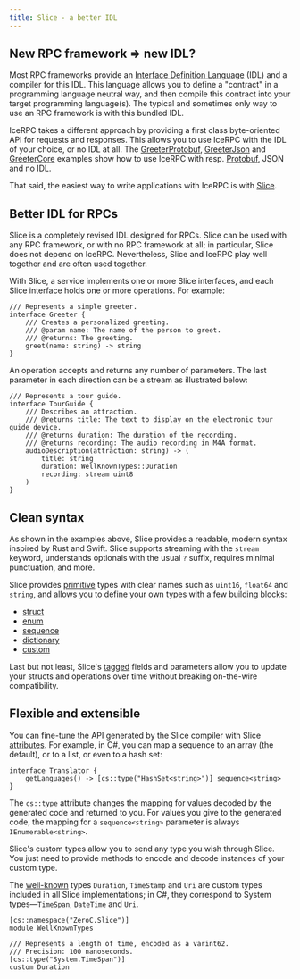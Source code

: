 ```yaml
---
title: Slice - a better IDL
---
```


## New RPC framework => new IDL?

Most RPC frameworks provide an [Interface Definition Language][idl] (IDL) and a compiler for this IDL. This language
allows you to define a "contract" in a programming language neutral way, and then compile this contract into your target
programming language(s). The typical and sometimes only way to use an RPC framework is with this bundled IDL.

IceRPC takes a different approach by providing a first class byte-oriented API for requests and responses. This allows
you to use IceRPC with the IDL of your choice, or no IDL at all. The [GreeterProtobuf][greeter-protobuf],
[GreeterJson][greeter-json] and [GreeterCore][greeter-core] examples show how to use IceRPC with resp.
[Protobuf][protobuf], JSON and no IDL.

That said, the easiest way to write applications with IceRPC is with [Slice][slice].

## Better IDL for RPCs

Slice is a completely revised IDL designed for RPCs. Slice can be used with any RPC framework, or with no RPC framework
at all; in particular, Slice does not depend on IceRPC. Nevertheless, Slice and IceRPC play well together and are often
used together.

With Slice, a service implements one or more Slice interfaces, and each Slice interface holds one or more operations.
For example:

```slice
/// Represents a simple greeter.
interface Greeter {
    /// Creates a personalized greeting.
    /// @param name: The name of the person to greet.
    /// @returns: The greeting.
    greet(name: string) -> string
}
```

An operation accepts and returns any number of parameters. The last parameter in each direction can be a stream as
illustrated below:

```slice
/// Represents a tour guide.
interface TourGuide {
    /// Describes an attraction.
    /// @returns title: The text to display on the electronic tour guide device.
    /// @returns duration: The duration of the recording.
    /// @returns recording: The audio recording in M4A format.
    audioDescription(attraction: string) -> (
        title: string
        duration: WellKnownTypes::Duration
        recording: stream uint8
    )
}
```

## Clean syntax

As shown in the examples above, Slice provides a readable, modern syntax inspired by Rust and Swift. Slice supports
streaming with the `stream` keyword, understands optionals with the usual `?` suffix, requires minimal punctuation, and
more.

Slice provides [primitive] types with clear names such as `uint16`, `float64` and `string`, and allows you to define
your own types with a few building blocks:
 - [struct]
 - [enum]
 - [sequence]
 - [dictionary]
 - [custom]

Last but not least, Slice's [tagged] fields and parameters allow you to update your structs and operations over
time without breaking on-the-wire compatibility.

## Flexible and extensible

You can fine-tune the API generated by the Slice compiler with Slice [attributes]. For example, in C#, you
can map a sequence to an array (the default), or to a list, or even to a hash set:

```slice
interface Translator {
    getLanguages() -> [cs::type("HashSet<string>")] sequence<string>
}
```

The `cs::type` attribute changes the mapping for values decoded by the generated code and returned to you. For values
you give to the generated code, the mapping for a `sequence<string>` parameter is always `IEnumerable<string>`.

Slice's custom types allow you to send any type you wish through Slice. You just need to provide methods to encode and
decode instances of your custom type.

The [well-known] types `Duration`, `TimeStamp` and `Uri` are custom types included in all Slice implementations; in C#,
they correspond to System types—`TimeSpan`, `DateTime` and `Uri`.

```slice
[cs::namespace("ZeroC.Slice")]
module WellKnownTypes

/// Represents a length of time, encoded as a varint62.
/// Precision: 100 nanoseconds.
[cs::type("System.TimeSpan")]
custom Duration
```

[attributes]: /slice2/language-guide/attributes
[custom]: /slice2/language-guide/custom-types
[dictionary]: /slice2/language-guide/dictionary-types
[enum]: /slice2/language-guide/enum-types
[idl]: https://en.wikipedia.org/wiki/Interface_description_language
[greeter-core]: https://github.com/icerpc/icerpc-csharp/tree/main/examples/GreeterCore
[greeter-json]: https://github.com/icerpc/icerpc-csharp/tree/main/examples/GreeterJson
[greeter-protobuf]: https://github.com/icerpc/icerpc-csharp/tree/main/examples/GreeterProtobuf
[primitive]: /slice2/language-guide/primitive-types
[protobuf]: https://en.wikipedia.org/wiki/Protocol_Buffers
[sequence]: /slice2/language-guide/sequence-types
[slice]: /slice2
[struct]: /slice2/language-guide/struct-types
[tagged]: /slice2/language-guide/fields#tagged-fields
[well-known]: /slice2/language-guide/well-known-types
